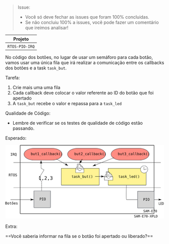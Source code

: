 > Issue:
>
> - Você só deve fechar as issues que foram 100% concluidas.
> - Se não concluiu 100% a issues, você pode fazer um comentário que ireimos analisar!

| Projeto |
| ------| 
| `RTOS-PIO-IRQ`|       

No código dos botões, no lugar de usar um semáforo para cada botão, vamos usar uma única fila que irá realizar a comunicação entre os callbacks dos botões e a task `task_but`. 

Tarefa:

1. Crie mais uma uma fila
1. Cada callback deve colocar o valor referente ao ID do botão que foi apertado
1. A `task_but` recebe o valor e repassa para a `task_led`

Qualidade de Código:

- Lembre de verificar se os testes de qualidade de código estão passando.

Esperado:

![](https://raw.githubusercontent.com/Insper/ComputacaoEmbarcada/master/docs-src/navigation/Labs/Lab_RTOS/imgs/pio-btns-B.svg)

Extra:

==Você saberia informar na fila se o botão foi apertado ou liberado?==
